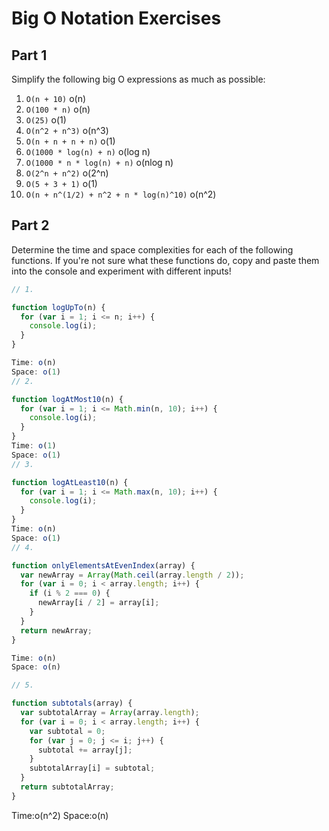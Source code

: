 # Big O Notation Exercises

## Part 1

Simplify the following big O expressions as much as possible:

1. `O(n + 10)` o(n)
2. `O(100 * n)` o(n)
3. `O(25)` o(1)
4. `O(n^2 + n^3)` o(n^3)
5. `O(n + n + n + n)` o(1)
6. `O(1000 * log(n) + n)` o(log n)
7. `O(1000 * n * log(n) + n)` o(nlog n)
8. `O(2^n + n^2)` o(2^n)
9. `O(5 + 3 + 1)` o(1)
10. `O(n + n^(1/2) + n^2 + n * log(n)^10)` o(n^2) 

## Part 2

Determine the time and space complexities for each of the following functions. If you're not sure what these functions do, copy and paste them into the console and experiment with different inputs!

```js
// 1.

function logUpTo(n) {
  for (var i = 1; i <= n; i++) {
    console.log(i);
  }
}

Time: o(n)
Space: o(1)
// 2.

function logAtMost10(n) {
  for (var i = 1; i <= Math.min(n, 10); i++) {
    console.log(i);
  }
}
Time: o(1)
Space: o(1)
// 3.

function logAtLeast10(n) {
  for (var i = 1; i <= Math.max(n, 10); i++) {
    console.log(i);
  }
}
Time: o(n)
Space: o(1)
// 4.

function onlyElementsAtEvenIndex(array) {
  var newArray = Array(Math.ceil(array.length / 2));
  for (var i = 0; i < array.length; i++) {
    if (i % 2 === 0) {
      newArray[i / 2] = array[i];
    }
  }
  return newArray;
}

Time: o(n)
Space: o(n)

// 5.

function subtotals(array) {
  var subtotalArray = Array(array.length);
  for (var i = 0; i < array.length; i++) {
    var subtotal = 0;
    for (var j = 0; j <= i; j++) {
      subtotal += array[j];
    }
    subtotalArray[i] = subtotal;
  }
  return subtotalArray;
}
```
Time:o(n^2)
Space:o(n)
